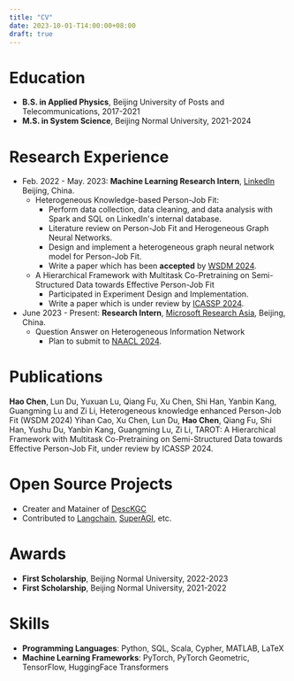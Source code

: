 ```yaml
---
title: "CV"
date: 2023-10-01-T14:00:00+08:00
draft: true
---
```

# Education
- **B.S. in Applied Physics**, Beijing University of Posts and Telecommunications, 2017-2021
- **M.S. in System Science**, Beijing Normal University, 2021-2024

# Research Experience

- Feb. 2022 - May. 2023: **Machine Learning Research Intern**, [LinkedIn](https://www.linkedin.com/) Beijing, China.
    - Heterogeneous Knowledge-based Person-Job Fit:
      - Perform data collection, data cleaning, and data analysis with Spark and SQL on LinkedIn's internal database.
      - Literature review on Person-Job Fit and Herogeneous Graph Neural Networks.
      - Design and implement a heterogeneous graph neural network model for Person-Job Fit.
      - Write a paper which has been **accepted** by [WSDM 2024](https://www.wsdm-conference.org/2024/).
    - A Hierarchical Framework with Multitask Co-Pretraining on Semi-Structured Data towards Effective Person-Job Fit
      - Participated in Experiment Design and Implementation.
      - Write a paper which is under review by [ICASSP 2024](https://2024.ieeeicassp.org/ojsp-icassp2024-submissions/).
- June 2023 - Present: **Research Intern**, [Microsoft Research Asia](https://www.microsoft.com/en-us/research/lab/microsoft-research-asia/), Beijing, China.
    - Question Answer on Heterogeneous Information Network
      - Plan to submit to [NAACL 2024](https://2024.naacl.org/).

# Publications
**Hao Chen**, Lun Du, Yuxuan Lu, Qiang Fu, Xu Chen, Shi Han, Yanbin Kang, Guangming Lu and Zi Li, Heterogeneous knowledge enhanced Person-Job Fit (WSDM 2024)
Yihan Cao, Xu Chen, Lun Du, **Hao Chen**, Qiang Fu, Shi Han, Yushu Du, Yanbin Kang, Guangming Lu, Zi Li, TAROT: A Hierarchical Framework with Multitask Co-Pretraining on Semi-Structured Data towards Effective Person-Job Fit, under review by ICASSP 2024.

# Open Source Projects
- Creater and Matainer of [DescKGC](https://guangchen811.github.io/DescKGC/)
- Contributed to [Langchain](https://langchain.com/), [SuperAGI](https://github.com/TransformerOptimus/SuperAGI), etc.

# Awards
- **First Scholarship**, Beijing Normal University, 2022-2023
- **First Scholarship**, Beijing Normal University, 2021-2022

# Skills
- **Programming Languages**: Python, SQL, Scala, Cypher, MATLAB, LaTeX
- **Machine Learning Frameworks**: PyTorch, PyTorch Geometric, TensorFlow, HuggingFace Transformers